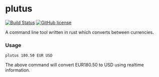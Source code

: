 # plutus

[![Build Status](https://travis-ci.com/theycallmemac/plutus.svg?token=LXpTJmtqBSjEDxSB5vRf&branch=master)](https://travis-ci.com/theycallmemac/plutus) [![GitHub license](https://img.shields.io/github/license/theycallmemac/dcurooms.svg)](https://github.com/theycallmemac/plutus/blob/master/LICENSE)


A command line tool written in rust which converts between currencies.

### Usage

```plutus 180.50 EUR USD```

The above command will convert EUR180.50 to USD using realtime information.
